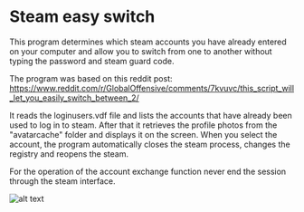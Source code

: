 # Steam easy switch
This program determines which steam accounts you have already entered on your computer and allow you to switch from one to another without typing the password and steam guard code.

The program was based on this reddit post: https://www.reddit.com/r/GlobalOffensive/comments/7kvuvc/this_script_will_let_you_easily_switch_between_2/

It reads the loginusers.vdf file and lists the accounts that have already been used to log in to steam. After that it retrieves the profile photos from the "avatarcache" folder and displays it on the screen. When you select the account, the program automatically closes the steam process, changes the registry and reopens the steam.

For the operation of the account exchange function never end the session through the steam interface.

![alt text](https://i.imgur.com/Rnu25Eh.png)
